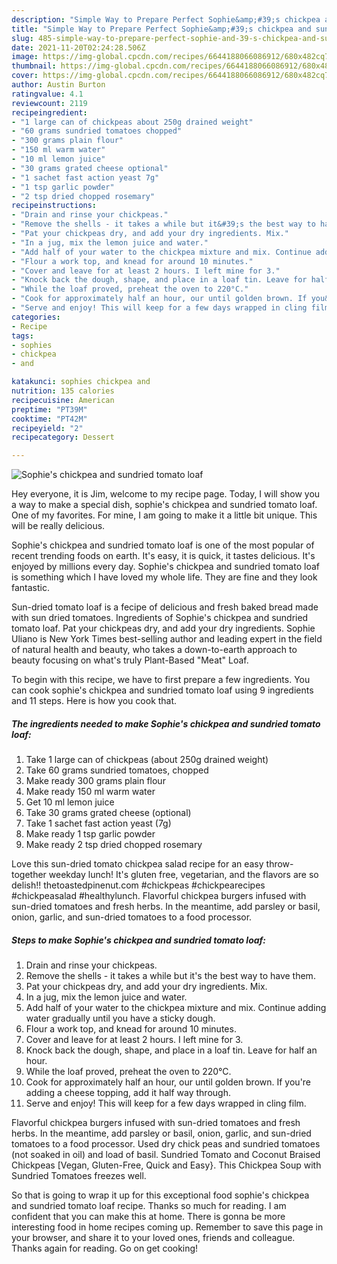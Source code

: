 ```yaml
---
description: "Simple Way to Prepare Perfect Sophie&amp;#39;s chickpea and sundried tomato loaf"
title: "Simple Way to Prepare Perfect Sophie&amp;#39;s chickpea and sundried tomato loaf"
slug: 485-simple-way-to-prepare-perfect-sophie-and-39-s-chickpea-and-sundried-tomato-loaf
date: 2021-11-20T02:24:28.506Z
image: https://img-global.cpcdn.com/recipes/6644188066086912/680x482cq70/sophies-chickpea-and-sundried-tomato-loaf-recipe-main-photo.jpg
thumbnail: https://img-global.cpcdn.com/recipes/6644188066086912/680x482cq70/sophies-chickpea-and-sundried-tomato-loaf-recipe-main-photo.jpg
cover: https://img-global.cpcdn.com/recipes/6644188066086912/680x482cq70/sophies-chickpea-and-sundried-tomato-loaf-recipe-main-photo.jpg
author: Austin Burton
ratingvalue: 4.1
reviewcount: 2119
recipeingredient:
- "1 large can of chickpeas about 250g drained weight"
- "60 grams sundried tomatoes chopped"
- "300 grams plain flour"
- "150 ml warm water"
- "10 ml lemon juice"
- "30 grams grated cheese optional"
- "1 sachet fast action yeast 7g"
- "1 tsp garlic powder"
- "2 tsp dried chopped rosemary"
recipeinstructions:
- "Drain and rinse your chickpeas."
- "Remove the shells - it takes a while but it&#39;s the best way to have them."
- "Pat your chickpeas dry, and add your dry ingredients. Mix."
- "In a jug, mix the lemon juice and water."
- "Add half of your water to the chickpea mixture and mix. Continue adding water gradually until you have a sticky dough."
- "Flour a work top, and knead for around 10 minutes."
- "Cover and leave for at least 2 hours. I left mine for 3."
- "Knock back the dough, shape, and place in a loaf tin. Leave for half an hour."
- "While the loaf proved, preheat the oven to 220°C."
- "Cook for approximately half an hour, our until golden brown. If you&#39;re adding a cheese topping, add it half way through."
- "Serve and enjoy! This will keep for a few days wrapped in cling film."
categories:
- Recipe
tags:
- sophies
- chickpea
- and

katakunci: sophies chickpea and 
nutrition: 135 calories
recipecuisine: American
preptime: "PT39M"
cooktime: "PT42M"
recipeyield: "2"
recipecategory: Dessert

---
```



![Sophie&#39;s chickpea and sundried tomato loaf](https://img-global.cpcdn.com/recipes/6644188066086912/680x482cq70/sophies-chickpea-and-sundried-tomato-loaf-recipe-main-photo.jpg)

Hey everyone, it is Jim, welcome to my recipe page. Today, I will show you a way to make a special dish, sophie&#39;s chickpea and sundried tomato loaf. One of my favorites. For mine, I am going to make it a little bit unique. This will be really delicious.

Sophie&#39;s chickpea and sundried tomato loaf is one of the most popular of recent trending foods on earth. It's easy, it is quick, it tastes delicious. It's enjoyed by millions every day. Sophie&#39;s chickpea and sundried tomato loaf is something which I have loved my whole life. They are fine and they look fantastic.

Sun-dried tomato loaf is a fecipe of delicious and fresh baked bread made with sun dried tomatoes. Ingredients of Sophie&#39;s chickpea and sundried tomato loaf. Pat your chickpeas dry, and add your dry ingredients. Sophie Uliano is New York Times best-selling author and leading expert in the field of natural health and beauty, who takes a down-to-earth approach to beauty focusing on what&#39;s truly Plant-Based &#34;Meat&#34; Loaf.


To begin with this recipe, we have to first prepare a few ingredients. You can cook sophie&#39;s chickpea and sundried tomato loaf using 9 ingredients and 11 steps. Here is how you cook that.

<!--inarticleads1-->

##### The ingredients needed to make Sophie&#39;s chickpea and sundried tomato loaf:

1. Take 1 large can of chickpeas (about 250g drained weight)
1. Take 60 grams sundried tomatoes, chopped
1. Make ready 300 grams plain flour
1. Make ready 150 ml warm water
1. Get 10 ml lemon juice
1. Take 30 grams grated cheese (optional)
1. Take 1 sachet fast action yeast (7g)
1. Make ready 1 tsp garlic powder
1. Make ready 2 tsp dried chopped rosemary


Love this sun-dried tomato chickpea salad recipe for an easy throw-together weekday lunch! It&#39;s gluten free, vegetarian, and the flavors are so delish!! thetoastedpinenut.com #chickpeas #chickpearecipes #chickpeasalad #healthylunch. Flavorful chickpea burgers infused with sun-dried tomatoes and fresh herbs. In the meantime, add parsley or basil, onion, garlic, and sun-dried tomatoes to a food processor. 

<!--inarticleads2-->

##### Steps to make Sophie&#39;s chickpea and sundried tomato loaf:

1. Drain and rinse your chickpeas.
1. Remove the shells - it takes a while but it&#39;s the best way to have them.
1. Pat your chickpeas dry, and add your dry ingredients. Mix.
1. In a jug, mix the lemon juice and water.
1. Add half of your water to the chickpea mixture and mix. Continue adding water gradually until you have a sticky dough.
1. Flour a work top, and knead for around 10 minutes.
1. Cover and leave for at least 2 hours. I left mine for 3.
1. Knock back the dough, shape, and place in a loaf tin. Leave for half an hour.
1. While the loaf proved, preheat the oven to 220°C.
1. Cook for approximately half an hour, our until golden brown. If you&#39;re adding a cheese topping, add it half way through.
1. Serve and enjoy! This will keep for a few days wrapped in cling film.


Flavorful chickpea burgers infused with sun-dried tomatoes and fresh herbs. In the meantime, add parsley or basil, onion, garlic, and sun-dried tomatoes to a food processor. Used dry chick peas and sundried tomatoes (not soaked in oil) and load of basil. Sundried Tomato and Coconut Braised Chickpeas [Vegan, Gluten-Free, Quick and Easy}. This Chickpea Soup with Sundried Tomatoes freezes well. 

So that is going to wrap it up for this exceptional food sophie&#39;s chickpea and sundried tomato loaf recipe. Thanks so much for reading. I am confident that you can make this at home. There is gonna be more interesting food in home recipes coming up. Remember to save this page in your browser, and share it to your loved ones, friends and colleague. Thanks again for reading. Go on get cooking!
